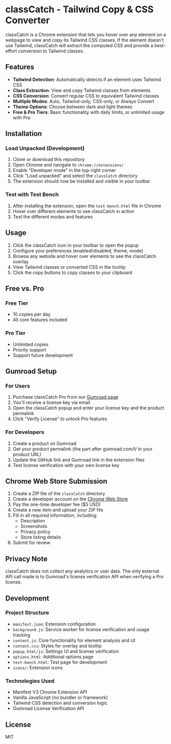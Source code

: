 # classCatch - Tailwind Copy & CSS Converter

classCatch is a Chrome extension that lets you hover over any element on a webpage to view and copy its Tailwind CSS classes. If the element doesn't use Tailwind, classCatch will extract the computed CSS and provide a best-effort conversion to Tailwind classes.

## Features

- **Tailwind Detection**: Automatically detects if an element uses Tailwind CSS
- **Class Extraction**: View and copy Tailwind classes from elements
- **CSS Conversion**: Convert regular CSS to equivalent Tailwind classes
- **Multiple Modes**: Auto, Tailwind-only, CSS-only, or Always Convert
- **Theme Options**: Choose between dark and light themes
- **Free & Pro Tiers**: Basic functionality with daily limits, or unlimited usage with Pro

## Installation

### Load Unpacked (Development)

1. Clone or download this repository
2. Open Chrome and navigate to `chrome://extensions/`
3. Enable "Developer mode" in the top-right corner
4. Click "Load unpacked" and select the `classCatch` directory
5. The extension should now be installed and visible in your toolbar

### Test with Test Bench

1. After installing the extension, open the `test-bench.html` file in Chrome
2. Hover over different elements to see classCatch in action
3. Test the different modes and features

## Usage

1. Click the classCatch icon in your toolbar to open the popup
2. Configure your preferences (enabled/disabled, theme, mode)
3. Browse any website and hover over elements to see the classCatch overlay
4. View Tailwind classes or converted CSS in the tooltip
5. Click the copy buttons to copy classes to your clipboard

## Free vs. Pro

### Free Tier

- 10 copies per day
- All core features included

### Pro Tier

- Unlimited copies
- Priority support
- Support future development

## Gumroad Setup

### For Users

1. Purchase classCatch Pro from our [Gumroad page](#)
2. You'll receive a license key via email
3. Open the classCatch popup and enter your license key and the product permalink
4. Click "Verify License" to unlock Pro features

### For Developers

1. Create a product on Gumroad
2. Get your product permalink (the part after gumroad.com/l/ in your product URL)
3. Update the GitHub link and Gumroad link in the extension files
4. Test license verification with your own license key

## Chrome Web Store Submission

1. Create a ZIP file of the `classCatch` directory
2. Create a developer account on the [Chrome Web Store](https://chrome.google.com/webstore/devconsole/)
3. Pay the one-time developer fee ($5 USD)
4. Create a new item and upload your ZIP file
5. Fill in all required information, including:
   - Description
   - Screenshots
   - Privacy policy
   - Store listing details
6. Submit for review

## Privacy Note

classCatch does not collect any analytics or user data. The only external API call made is to Gumroad's license verification API when verifying a Pro license.

## Development

### Project Structure

- `manifest.json`: Extension configuration
- `background.js`: Service worker for license verification and usage tracking
- `content.js`: Core functionality for element analysis and UI
- `content.css`: Styles for overlay and tooltip
- `popup.html/js`: Settings UI and license verification
- `options.html`: Additional options page
- `test-bench.html`: Test page for development
- `icons/`: Extension icons

### Technologies Used

- Manifest V3 Chrome Extension API
- Vanilla JavaScript (no bundler or framework)
- Tailwind CSS detection and conversion logic
- Gumroad License Verification API

## License

MIT